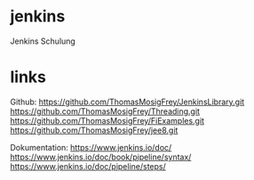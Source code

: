 # jenkins
Jenkins Schulung

# links
Github:
	https://github.com/ThomasMosigFrey/JenkinsLibrary.git
	https://github.com/ThomasMosigFrey/Threading.git
	https://github.com/ThomasMosigFrey/FiExamples.git
	https://github.com/ThomasMosigFrey/jee8.git


Dokumentation:
	https://www.jenkins.io/doc/
	https://www.jenkins.io/doc/book/pipeline/syntax/
	https://www.jenkins.io/doc/pipeline/steps/

